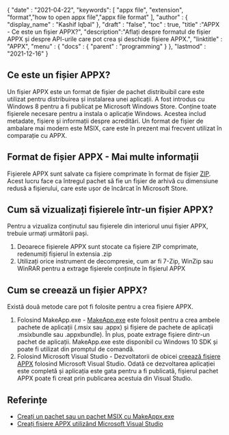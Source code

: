 {
  "date" : "2021-04-22",
  "keywords": [ "appx file", "extension", "format","how to open appx file","appx file format" ],
  "author" : {
    "display_name" : "Kashif Iqbal"
},
  "draft" : "false",
  "toc" : true,
  "title" :"APPX - Ce este un fișier APPX?",
  "description":"Aflați despre formatul de fișier APPX și despre API-urile care pot crea și deschide fișiere APPX.",
  "linktitle" : "APPX",
  "menu" : {
    "docs" : {
      "parent" : "programming"
}
},
  "lastmod" : "2021-12-16"
}

## Ce este un fișier APPX?

Un fișier APPX este un format de fișier de pachet distribuibil care este utilizat pentru distribuirea și instalarea unei aplicații. A fost introdus cu Windows 8 pentru a fi publicat pe Microsoft Windows Store. Conține toate fișierele necesare pentru a instala o aplicație Windows. Acestea includ metadate, fișiere și informații despre acreditări. Un format de fișier de ambalare mai modern este MSIX, care este în prezent mai frecvent utilizat în comparație cu APPX.

## Format de fișier APPX - Mai multe informații

Fișierele APPX sunt salvate ca fișiere comprimate în format de fișier [ZIP](/ro/compression/zip/). Acest lucru face ca întregul pachet să fie un fișier de arhivă cu dimensiune redusă a fișierului, care este ușor de încărcat în Microsoft Store.

## Cum să vizualizați fișierele într-un fișier APPX?

Pentru a vizualiza conținutul sau fișierele din interiorul unui fișier APPX, trebuie urmați următorii pași.

1. Deoarece fișierele APPX sunt stocate ca fișiere ZIP comprimate, redenumiți fișierul în extensia .zip
1. Utilizați orice instrument de decompresie, cum ar fi 7-Zip, WinZip sau WinRAR pentru a extrage fișierele conținute în fișierul APPX

## Cum se creează un fișier APPX?

Există două metode care pot fi folosite pentru a crea fișiere APPX.

1. Folosind MakeApp.exe - [MakeApp.exe](https://learn.microsoft.com/en-us/windows/msix/package/create-app-package-with-makeappx-tool) este folosit pentru a crea ambele pachete de aplicații (.msix sau .appx) și fișiere de pachete de aplicații .msixbundle sau .appxbundle). În plus, poate extrage fișiere dintr-un pachet de aplicații. MakeApp.exe este disponibil cu Windows 10 SDK și poate fi utilizat din promptul de comandă.
1. Folosind Microsoft Visual Studio - Dezvoltatorii de obicei [creează fișiere APPX](https://learn.microsoft.com/en-us/windows/msix/desktop/vs-package-overview) folosind Microsoft Visual Studio. Odată ce dezvoltarea aplicației este completă și aplicația este gata pentru a fi publicată, fișierul pachet APPX poate fi creat prin publicarea acestuia din Visual Studio.

## Referințe

* [Creați un pachet sau un pachet MSIX cu MakeAppx.exe](https://learn.microsoft.com/en-us/windows/msix/package/create-app-package-with-makeappx-tool)
* [Creați fișiere APPX utilizând Microsoft Visual Studio](https://learn.microsoft.com/en-us/windows/msix/desktop/vs-package-overview)

